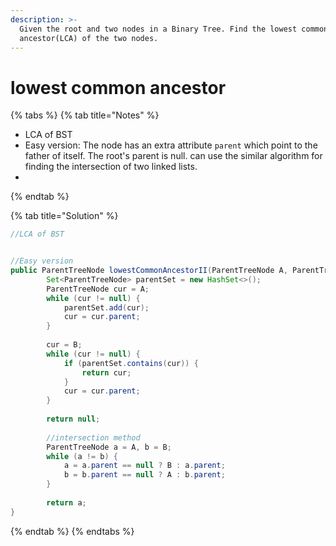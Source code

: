 ```yaml
---
description: >-
  Given the root and two nodes in a Binary Tree. Find the lowest common
  ancestor(LCA) of the two nodes.
---
```


# lowest common ancestor

{% tabs %}
{% tab title="Notes" %}
* LCA of BST
* Easy version: The node has an extra attribute `parent` which point to the father of itself. The root's parent is null. can use the similar algorithm for finding the intersection of two linked lists.
* 
{% endtab %}

{% tab title="Solution" %}
```java
//LCA of BST


//Easy version 
public ParentTreeNode lowestCommonAncestorII(ParentTreeNode A, ParentTreeNode B) {
        Set<ParentTreeNode> parentSet = new HashSet<>();
        ParentTreeNode cur = A;
        while (cur != null) {
            parentSet.add(cur);
            cur = cur.parent;
        }
        
        cur = B;
        while (cur != null) {
            if (parentSet.contains(cur)) {
                return cur;
            }
            cur = cur.parent;
        }
        
        return null;
        
        //intersection method
        ParentTreeNode a = A, b = B;
        while (a != b) {
            a = a.parent == null ? B : a.parent;
            b = b.parent == null ? A : b.parent;
        }
        
        return a;
}


```
{% endtab %}
{% endtabs %}

